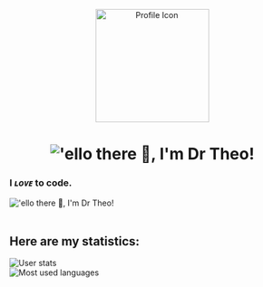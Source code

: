 <p align="center">
  <img src="https://i.imgur.com/dx1qzZ9.png" alt="Profile Icon" width="200" align="center" />
</p>

<h1 align="center">
  <picture>
    <source srcset="http://readme-typing-svg.herokuapp.com/?font=Fira+Code&size=32&duration=2000&color=FFFFFF&repeat=false&width=600&center=true&lines=%27ello+there+%F0%9F%91%8B%2C+I%27m+Dr+Theo!" media="(prefers-color-scheme: dark), (prefers-color-scheme: no-preference)"/>
    <source srcset="http://readme-typing-svg.herokuapp.com/?font=Fira+Code&size=32&duration=2000&color=000000&repeat=false&width=600&center=true&lines=%27ello+there+%F0%9F%91%8B%2C+I%27m+Dr+Theo!" media="(prefers-color-scheme: light)"/>
    <img alt="'ello there 👋, I'm Dr Theo!" />
  </picture>
</h1>

<h3>I <b><i>ʟᴏᴠᴇ</i></b> to code.</h3>

<picture>
  <source srcset="http://readme-typing-svg.herokuapp.com?font=Fira+Code&sze=16&duration=1000&color=FFFFFF&multiline=true&repeat=false&width=450&height=110&lines=-+%F0%9F%94%AD+I%E2%80%99m+currently+working+on+ShardMC.;-+%F0%9F%93%AB+How+to+reach+me%3A+Dr.+Theo%236271.;-+%F0%9F%8C%B1+I%E2%80%99m+currently+learning+Rust.;-+%F0%9F%98%84+Pronouns%3A+he%2Fhim." media="(prefers-color-scheme: dark), (prefers-color-scheme: no-preference)"/>
  <source srcset="http://readme-typing-svg.herokuapp.com?font=Fira+Code&size=16&duration=1000&color=000000&multiline=true&repeat=false&width=450&height=110&lines=-+%F0%9F%94%AD+I%E2%80%99m+currently+working+on+ShardMC.;-+%F0%9F%93%AB+How+to+reach+me%3A+dr.theo%20%28Discord%29.;-+%F0%9F%8C%B1+I%E2%80%99m+currently+learning+Rust.;-+%F0%9F%98%84+Pronouns%3A+he%2Fhim." media="(prefers-color-scheme: light)"/>
  <img alt="'ello there 👋, I'm Dr Theo!" />
</picture>

<br/>
<br/>

<h2>Here are my statistics:</h2>

<picture>
  <source srcset="https://github-readme-stats.vercel.app/api?username=DrTheodor&show_icons=true&theme=dark&hide_border=true" media="(prefers-color-scheme: dark)" />
  <source srcset="https://github-readme-stats.vercel.app/api?username=DrTheodor&show_icons=true&hide_border=true" media="(prefers-color-scheme: light), (prefers-color-scheme: no-preference)" />
  <img alt="User stats" />
</picture>

<br/>

<picture>
  <source srcset="https://github-readme-stats.vercel.app/api/top-langs/?username=DrTheodor&layout=compact&theme=dark&hide_border=true" media="(prefers-color-scheme: dark)" />
  <source srcset="https://github-readme-stats.vercel.app/api?username=DrTheodor&layout=compact&hide_border=true" media="(prefers-color-scheme: light), (prefers-color-scheme: no-preference)" />
  <img alt="Most used languages" />
</picture>

<!--
**DrTheodor/DrTheodor** is a ✨ _special_ ✨ repository because its `README.md` (this file) appears on your GitHub profile.

Here are some ideas to get you started:

- 🔭 I’m currently working on ...
- 📫 How to reach me: ...
- 👯 I’m looking to collaborate on ...
- 🤔 I’m looking for help with ...
- 💬 Ask me about ...
- ⚡ Fun fact: My GitHub stats are A+ (really weird tbh)
- 😄 Pronouns: ...

-->
